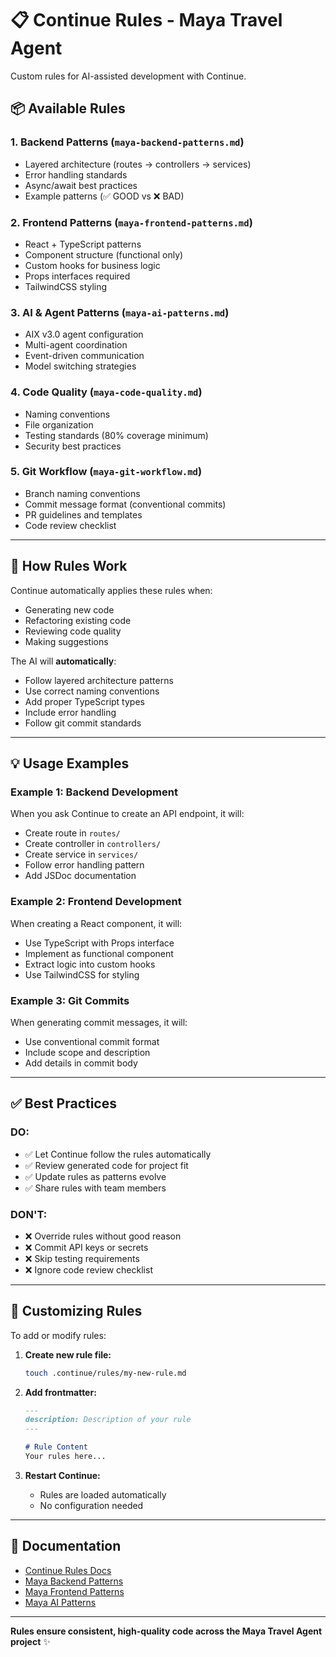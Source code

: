 # 📋 Continue Rules - Maya Travel Agent

Custom rules for AI-assisted development with Continue.

## 📦 Available Rules

### 1. **Backend Patterns** (`maya-backend-patterns.md`)
- Layered architecture (routes → controllers → services)
- Error handling standards
- Async/await best practices
- Example patterns (✅ GOOD vs ❌ BAD)

### 2. **Frontend Patterns** (`maya-frontend-patterns.md`)
- React + TypeScript patterns
- Component structure (functional only)
- Custom hooks for business logic
- Props interfaces required
- TailwindCSS styling

### 3. **AI & Agent Patterns** (`maya-ai-patterns.md`)
- AIX v3.0 agent configuration
- Multi-agent coordination
- Event-driven communication
- Model switching strategies

### 4. **Code Quality** (`maya-code-quality.md`)
- Naming conventions
- File organization
- Testing standards (80% coverage minimum)
- Security best practices

### 5. **Git Workflow** (`maya-git-workflow.md`)
- Branch naming conventions
- Commit message format (conventional commits)
- PR guidelines and templates
- Code review checklist

---

## 🚀 How Rules Work

Continue automatically applies these rules when:
- Generating new code
- Refactoring existing code
- Reviewing code quality
- Making suggestions

The AI will **automatically**:
- Follow layered architecture patterns
- Use correct naming conventions
- Add proper TypeScript types
- Include error handling
- Follow git commit standards

---

## 💡 Usage Examples

### Example 1: Backend Development
When you ask Continue to create an API endpoint, it will:
- Create route in `routes/`
- Create controller in `controllers/`
- Create service in `services/`
- Follow error handling pattern
- Add JSDoc documentation

### Example 2: Frontend Development
When creating a React component, it will:
- Use TypeScript with Props interface
- Implement as functional component
- Extract logic into custom hooks
- Use TailwindCSS for styling

### Example 3: Git Commits
When generating commit messages, it will:
- Use conventional commit format
- Include scope and description
- Add details in commit body

---

## ✅ Best Practices

### DO:
- ✅ Let Continue follow the rules automatically
- ✅ Review generated code for project fit
- ✅ Update rules as patterns evolve
- ✅ Share rules with team members

### DON'T:
- ❌ Override rules without good reason
- ❌ Commit API keys or secrets
- ❌ Skip testing requirements
- ❌ Ignore code review checklist

---

## 🔧 Customizing Rules

To add or modify rules:

1. **Create new rule file:**
   ```bash
   touch .continue/rules/my-new-rule.md
   ```

2. **Add frontmatter:**
   ```markdown
   ---
   description: Description of your rule
   ---
   
   # Rule Content
   Your rules here...
   ```

3. **Restart Continue:**
   - Rules are loaded automatically
   - No configuration needed

---

## 📖 Documentation

- [Continue Rules Docs](https://docs.continue.dev/customization/rules)
- [Maya Backend Patterns](./maya-backend-patterns.md)
- [Maya Frontend Patterns](./maya-frontend-patterns.md)
- [Maya AI Patterns](./maya-ai-patterns.md)

---

**Rules ensure consistent, high-quality code across the Maya Travel Agent project** ✨
